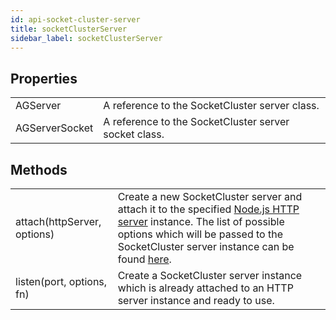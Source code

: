 ```yaml
---
id: api-socket-cluster-server
title: socketClusterServer
sidebar_label: socketClusterServer
---
```


## Properties
<table>
  <tr>
    <td>AGServer</td>
    <td>A reference to the SocketCluster server class.</td>
  </tr>
  <tr>
    <td>AGServerSocket</td>
    <td>A reference to the SocketCluster server socket class.</td>
  </tr>
</table>

## Methods
<table>
  <tr>
    <td>
      attach(httpServer, options)
    </td>
    <td>
      Create a new SocketCluster server and attach it to the specified <a href="https://nodejs.org/api/http.html#http_class_http_server" target="_blank">Node.js HTTP server</a> instance.
      The list of possible options which will be passed to the SocketCluster server instance can be found <a href="/docs/api-ag-server#methods">here</a>.
    </td>
  </tr>
  <tr>
    <td>
      listen(port, options, fn)
    </td>
    <td>
      Create a SocketCluster server instance which is already attached to an HTTP server instance and ready to use.
    </td>
  </tr>
</table>
